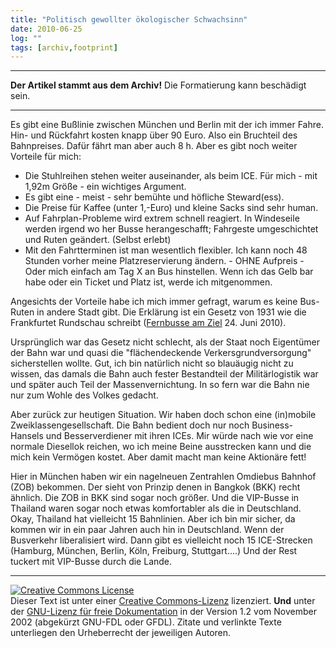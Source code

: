 ```yaml
---
title: "Politisch gewollter ökologischer Schwachsinn"
date: 2010-06-25
log: ""
tags: [archiv,footprint]
---
```

<hr><b>Der Artikel stammt aus dem Archiv!</b> Die Formatierung kann beschädigt sein.<hr>

<p>Es gibt eine Bußlinie zwischen München und Berlin mit der ich immer Fahre. Hin- und Rückfahrt kosten knapp über 90 Euro. Also ein Bruchteil des Bahnpreises. Dafür fährt man aber auch 8 h. Aber es gibt noch weiter Vorteile für mich:
<!--break-->
<ul>
<li>Die Stuhlreihen stehen weiter auseinander, als beim ICE. Für mich - mit 1,92m Größe - ein wichtiges Argument.</li>
<li>Es gibt eine - meist - sehr bemühte und höfliche Steward(ess).</li>
<li>Die Preise für Kaffee (unter 1,-Euro) und kleine Sacks sind sehr human.</li>
<li>Auf Fahrplan-Probleme wird extrem schnell reagiert. In Windeseile werden irgend wo her Busse herangeschafft; Fahrgeste umgeschichtet und Ruten geändert. (Selbst erlebt)</li>
<li>Mit den Fahrtterminen ist man wesentlich flexibler. Ich kann noch 48 Stunden vorher meine Platzreservierung ändern. - OHNE Aufpreis - Oder mich einfach am Tag X an Bus hinstellen. Wenn ich das Gelb bar habe oder ein Ticket  und Platz ist, werde ich mitgenommen.</li>
</ul>
</p>

<p>Angesichts der Vorteile habe ich mich immer gefragt, warum es keine Bus-Ruten in andere Stadt gibt. Die Erklärung ist ein Gesetz von 1931 wie die Frankfurtet Rundschau schreibt (<a href="http://www.fr-online.de/top_news/2785205_Fernbusse-am-Ziel.html">Fernbusse am Ziel</a>   24. Juni 2010).</p>

<p>Ursprünglich war das Gesetz nicht schlecht, als der Staat noch Eigentümer der Bahn war und quasi die "flächendeckende Verkersgrundversorgung" sicherstellen wollte. Gut, ich bin natürlich nicht so blauäugig  nicht zu wissen, das damals die Bahn auch fester Bestandteil der Militärlogistik war und später auch Teil der Massenvernichtung. In so fern war die Bahn nie nur zum Wohle des Volkes gedacht. </p>

<p>Aber zurück zur heutigen Situation. Wir haben doch schon eine (in)mobile Zweiklassengesellschaft. Die Bahn bedient doch nur noch   Business-Hansels und Besserverdiener mit ihren ICEs. Mir würde nach wie vor eine normale Diesellok reichen, wo ich meine Beine ausstrecken kann und die mich kein Vermögen kostet. Aber damit macht man keine Aktionäre fett! </p>

<p>Hier in München haben wir ein nagelneuen Zentrahlen Omdiebus Bahnhof (ZOB) bekommen. Der sieht von Prinzip denen in Bangkok (BKK) recht ähnlich. Die ZOB in BKK sind sogar noch größer. Und die VIP-Busse in Thailand waren sogar noch etwas komfortabler als die in Deutschland. Okay, Thailand hat vielleicht 15 Bahnlinien. Aber ich bin mir sicher, da kommen wir in ein paar Jahren auch hin in Deutschland. Wenn der Busverkehr liberalisiert wird. Dann gibt es vielleicht noch 15 ICE-Strecken (Hamburg, München, Berlin, Köln, Freiburg, Stuttgart....) Und der Rest tuckert mit VIP-Busse durch die Lande.</p>


<hr />
<p><a href="http://creativecommons.org/licenses/by-sa/3.0/de/" rel="license"><img src="http://i.creativecommons.org/l/by-sa/3.0/de/88x31.png" style="border-width: 0pt;" alt="Creative Commons License" /></a><br />
Dieser <span rel="dc:type" href="http://purl.org/dc/dcmitype/Text" xmlns:dc="http://purl.org/dc/elements/1.1/">Text</span> ist unter einer <a href="http://creativecommons.org/licenses/by-sa/3.0/de/" rel="license">Creative Commons-Lizenz</a> lizenziert. <b>Und</b> unter der <a href="http://de.wikipedia.org/wiki/GFDL">GNU-Lizenz f&uuml;r freie Dokumentation</a> in der Version 1.2 vom November 2002 (abgek&uuml;rzt GNU-FDL oder GFDL). Zitate und verlinkte Texte unterliegen den Urheberrecht der jeweiligen Autoren.</p>
